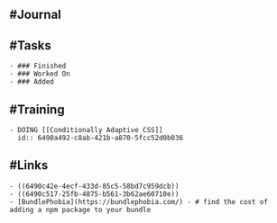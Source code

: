 ## #Journal
## #Tasks
	- ### Finished
	- ### Worked On
	- ### Added
## #Training
	- DOING [[Conditionally Adaptive CSS]]
	  id:: 6490a492-c8ab-421b-a870-5fcc52d0b036
## #Links
	- ((6490c42e-4ecf-433d-85c5-58bd7c959dcb))
	- ((6490c517-25fb-4875-b561-3b62ae60710e))
	- [BundlePhobia](https://bundlephobia.com/) - # find the cost of adding a npm package to your bundle